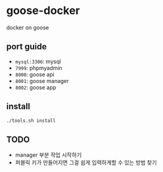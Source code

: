 # goose-docker
docker on goose

## port guide

- `mysql:3306`: mysql
- `7999`: phpmyadmin
- `8000`: goose api
- `8001`: goose manager
- `8002`: goose app


## install

```bash
./tools.sh install
```


## TODO

- manager 부분 작업 시작하기
- 퍼블릭 키가 만들어지면 그걸 쉽게 입력하게할 수 있는 방법 찾기
